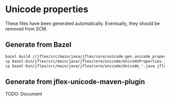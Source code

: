 # Unicode properties

These files have been generated automatically.
Eventually, they should be removed from SCM.

## Generate from Bazel

```sh
bazel build //jflex/src/main/java/jflex/core/unicode:gen_unicode_properties
cp bazel-bin/jflex/src/main/java/jflex/core/unicode/UnicodeProperties.java jflex/src/main/java/jflex/core/unicode 
cp bazel-bin/jflex/src/main/java/jflex/core/unicode/Unicode_*.java jflex/src/main/java/jflex/core/unicode/data

```

## Generate from jflex-unicode-maven-plugin

TODO: Document
